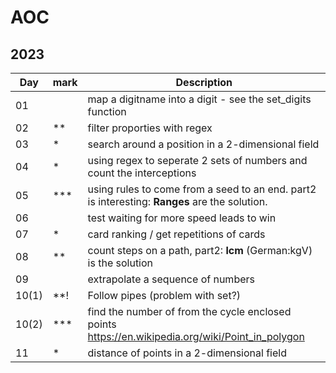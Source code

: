 # AOC

## 2023

| Day   | mark | Description                                                                                      |
|-------|------|--------------------------------------------------------------------------------------------------|
| 01    |      | map a digitname into a digit - see the set_digits function                                       |
| 02    | **   | filter proporties with regex                                                                     |
| 03    | *    | search around a position in a 2-dimensional field                                                |
| 04    | *    | using regex to seperate 2 sets of numbers and count the interceptions                            |
| 05    | ***  | using rules to come from a seed to an end. part2 is interesting: **Ranges** are the solution.    |
| 06    |      | test waiting for more speed leads to win                                                         |
| 07    | *    | card ranking / get repetitions of cards                                                          |
| 08    | **   | count steps on a path, part2: **lcm** (German:kgV) is the solution                               |
| 09    |      | extrapolate a sequence of numbers                                                                |
| 10(1) | **!  | Follow pipes (problem with set?)                                                                 |
| 10(2) | ***  | find the number of from the cycle enclosed points https://en.wikipedia.org/wiki/Point_in_polygon |
| 11    | *    | distance of points in a 2-dimensional field                                                      |











